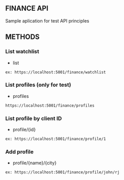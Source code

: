 ## FINANCE API

Sample aplication for test API principles

## METHODS
### List watchlist
- list
```
ex: https://localhost:5001/finance/watchlist
```
### List profiles (only for test)
- profiles
```
https://localhost:5001/finance/profiles
```
### List profile by client ID
- profile/{id}
```
ex: https://localhost:5001/finance/profile/1
```
### Add profile
- profile/{name}/{city}
```
ex: https://localhost:5001/finance/profile/john/rj
```